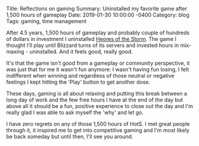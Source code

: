 Title:  Reflections on gaming
Summary: Uninstalled my favorite game after 1,500 hours of gameplay
Date:   2019-01-30 10:00:00 -0400
Category: blog
Tags: gaming, time management

After 4.5 years, 1,500 hours of gameplay and probably couple of hundreds of dollars in investment I uninstalled [Heores of the Storm](https://heroesofthestorm.com/en-us/).  The game I thought I'll play until Blizzard turns of its servers and invested hours in mix-maxing - uninstalled. And it feels good, really good.

It's that the game isn't good from a gameplay or  community perspective, it was just that for me it wasn't fun anymore: I wasn't having fun losing, I felt indifferent when winning and regardless of those neutral or negative feelings I kept hitting the 'Play' button to get another dose.

These days, gaming is all about relaxing and putting this break between a long day of work and the few free hours I have at the end of the day but above all it should be a fun, positive experience to close out the day and I'm really glad I was able to ask myself the 'why' and let go.

I have zero regrets on any of those 1,500 hours of HotS. I met great people through it, it inspired me to get into competitive gaming and I'm most likely be back someday but until then, I'll see you around.
